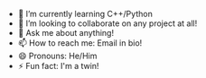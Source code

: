 





- 🌱 I’m currently learning C++/Python
- 👯 I’m looking to collaborate on any project at all!
- 💬 Ask me about anything!
- 📫 How to reach me: Email in bio!
- 😄 Pronouns: He/Him
- ⚡ Fun fact: I'm a twin!


